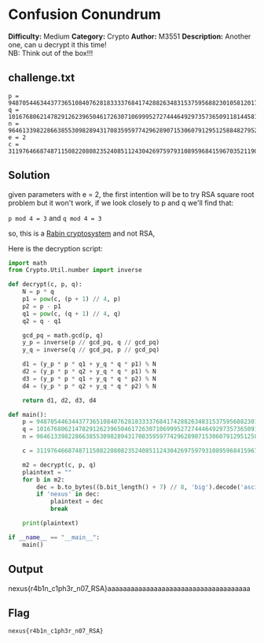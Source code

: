# Confusion Conundrum

**Difficulty:** Medium
**Category:** Crypto
**Author:** M3551
**Description:** Another one, can u decrypt it this time!    
  NB: Think out of the box!!!

## challenge.txt

```
p = 94870544634437736510840762818333376841742882634831537595688230105812017096483
q = 101676806214782912623965046172630710699952727444649297357365091181445815602423
n = 9646133982286638553098289431708359597742962890715306079129512588482795237366648221809435629553015394294363896520120846912509011493091398851884343959578309
e = 2
c = 3119764668748711508220808235240851124304269759793108959684159670352119046143946860636807179972066427531672558917069675705801167306575858295827566698345153
```

## Solution

given parameters with e = 2, the first intention will be to try RSA square root problem but it won't work, 
if we look closely to p and q we'll find that:

`p mod 4 = 3`
and
`q mod 4 = 3`

so, this is a [Rabin cryptosystem](https://en.wikipedia.org/wiki/Rabin_cryptosystem) and not RSA, 


Here is the decryption script:

```python
import math
from Crypto.Util.number import inverse

def decrypt(c, p, q):
    N = p * q
    p1 = pow(c, (p + 1) // 4, p)
    p2 = p - p1
    q1 = pow(c, (q + 1) // 4, q)
    q2 = q - q1

    gcd_pq = math.gcd(p, q)
    y_p = inverse(p // gcd_pq, q // gcd_pq)
    y_q = inverse(q // gcd_pq, p // gcd_pq)

    d1 = (y_p * p * q1 + y_q * q * p1) % N
    d2 = (y_p * p * q2 + y_q * q * p1) % N
    d3 = (y_p * p * q1 + y_q * q * p2) % N
    d4 = (y_p * p * q2 + y_q * q * p2) % N

    return d1, d2, d3, d4

def main():
    p = 94870544634437736510840762818333376841742882634831537595688230105812017096483
    q = 101676806214782912623965046172630710699952727444649297357365091181445815602423
    n = 9646133982286638553098289431708359597742962890715306079129512588482795237366648221809435629553015394294363896520120846912509011493091398851884343959578309

    c = 3119764668748711508220808235240851124304269759793108959684159670352119046143946860636807179972066427531672558917069675705801167306575858295827566698345153

    m2 = decrypt(c, p, q)
    plaintext = ""
    for b in m2:
        dec = b.to_bytes((b.bit_length() + 7) // 8, 'big').decode('ascii', errors='ignore')
        if 'nexus' in dec:
            plaintext = dec
            break

    print(plaintext)

if __name__ == "__main__":
    main()

```
## Output
nexus{r4b1n_c1ph3r_n07_RSA}aaaaaaaaaaaaaaaaaaaaaaaaaaaaaaaaaaaaa
                    
## Flag

`nexus{r4b1n_c1ph3r_n07_RSA}`